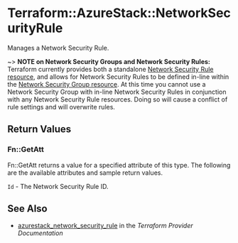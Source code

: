 # Terraform::AzureStack::NetworkSecurityRule

Manages a Network Security Rule.

~> **NOTE on Network Security Groups and Network Security Rules:** Terraform currently
provides both a standalone [Network Security Rule resource](network_security_rule.html), and allows for Network Security Rules to be defined in-line within the [Network Security Group resource](network_security_group.html).
At this time you cannot use a Network Security Group with in-line Network Security Rules in conjunction with any Network Security Rule resources. Doing so will cause a conflict of rule settings and will overwrite rules.

## Return Values

### Fn::GetAtt

Fn::GetAtt returns a value for a specified attribute of this type. The following are the available attributes and sample return values.

`Id` - The Network Security Rule ID.

## See Also

* [azurestack_network_security_rule](https://www.terraform.io/docs/providers/azurestack/r/network_security_rule.html) in the _Terraform Provider Documentation_
